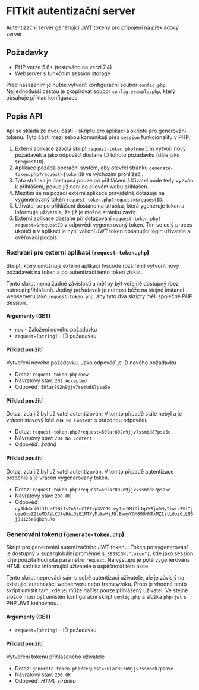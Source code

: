 # FITkit autentizační server
Autentizační server generující JWT tokeny pro připojení na překladový server

## Požadavky
* PHP verze 5.6+ (testováno na verzi 7.4)
* Webserver s funkčním session storage

Před nasazením je nutné vytvořit konfigurační soubor `config.php`. Nejjednodušší cestou je zkopírovat soubor `config.example.php`, který obsahuje příklad konfigurace.

## Popis API

Api se skládá ze dvou částí - skriptu pro aplikaci a skriptu pro generování tokenu. Tyto části mezi sebou komunikují přes `session` funkcionalitu v PHP.

1. Externí aplikace zavolá skript `request-token.php?new` čím vytvoří nový požadavek a jako odpověď dostane ID tohoto požadavku (dále jako `$requestID`).
2. Aplikace požádá operační systém, aby otevřel stránku `generate-token.php?request=$tokenID` ve výchozím prohlížeči.
3. Tato stránka je dostupná pouze po přihlášení. Uživatel bude tedy vyzván k přihlášení, pokud již není na cílovém webu přihlášen.
4. Mezitím se na pozadí externí aplikace pravidelně dotazuje na vygenerovaný token `request-token.php?request=$requestID`.
5. Uživatel se po přihlášení dostane na stránku, která ygeneruje token a informuje uživatele, že již je možné stránku zavřít.
6. Externí aplikace dostane při dotazování `request-token.php?request=$requestID` v odpovědi vygenerovaný token. Tím se celý proces ukončí a v aplikaci je nyní validní JWT token obsahující login uživatele a ověřovací podpis.

### Rozhraní pro externí aplikaci (`request-token.php`)
Skript, který umožnuje externí aplikaci (vscode rozšíření) vytvořit nový požadavek na token a po autentizaci tento token získat.

Tento skript nemá žádné závislosti a měl by být veřejně dostupný (bez nutnosti přihlášení). Jediný požadavek je nutnost běže na stejné instanci webserveru jako `request-token.php`, aby tyto dva skripty měli společné PHP Session.

#### Argumenty (GET)
* `new` - Založení nového požadavku
* `request=[string]` - ID požadavku

#### Příklad použití
Vytvoření nového požadavku. Jako odpověď je ID nového požadavku
* Dotaz: `request-token.php?new`
* Návratový stav: `202 Accepted`
* Odpověď: `50lar892n9jjv7ssmbd87psa5e`

#### Příklad použití
Dotaz, zda již byl uživatel autentizován. V tomto případě stále nebyl a je vrácen stavový kód `204 No Content` s prázdnou odpovědí.
* Dotaz: `request-token.php?request=50lar892n9jjv7ssmbd87psa5e`
* Návratový stav: `204 No Content`
* Odpověď: *žádná*

#### Příklad použití
Dotaz, zda již byl uživatel autentizován. V tomto případě autentizace proběhla a je vrácen vygenerovaný token.
* Dotaz: `request-token.php?request=50lar892n9jjv7ssmbd87psa5e`
* Návratový stav: `200 OK`
* Odpověď: `eyJhbGciOiJIUzI1NiIsInR5cCI6IkpXVCJ9.eyJpc3MiOiJqYW5jaDMyIiwic3ViIjoieGxvZ2luMDAiLCJleHAiOjE1MTYyMzkwMjJ9.EwmyYGM89ONMTxMZ1ilLdojGiLNSjJu125a9qb2hLRo`

### Generování tokenu (`generate-token.php`)
Skript pro generování autentizačního JWT tokenu. Token po vygenerování je dostupný v superglobální proměnné `$_SESSION["token"]`, kde jako session id je použita hodnota parametru `request`. Na výstupu je poté vygenerována HTML stránka informující uživatele o úspěšnosti této akce.

Tento skript neprovádí sám o sobě autentizaci uživatele, ale je závislý na existující autentizaci webserveru nebo framewroku. Proto je vhodné tento skript umístit tam, kde jej může načíst pouze přihlášený uživatel. Ve stejné složce musí být umístěn konfigurační skript `config.php` a složka `php-jwt` s PHP JWT knihovnou.

#### Argumenty (GET)
* `request=[string]` - ID požadavku

#### Příklad použití
Vytvoření tokenu přihlášeného uživatele
* Dotaz: `generate-token.php?request=50lar892n9jjv7ssmbd87psa5e`
* Návratový stav: `200 OK`
* Odpověď: *HTML stránka*


